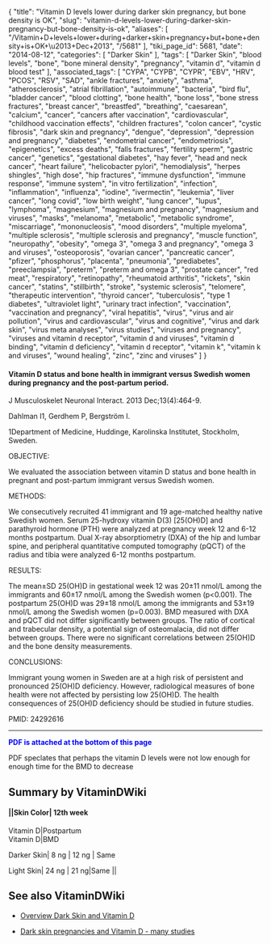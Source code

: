 {
    "title": "Vitamin D levels lower during darker skin pregnancy, but bone density is OK",
    "slug": "vitamin-d-levels-lower-during-darker-skin-pregnancy-but-bone-density-is-ok",
    "aliases": [
        "/Vitamin+D+levels+lower+during+darker+skin+pregnancy+but+bone+density+is+OK+\u2013+Dec+2013",
        "/5681"
    ],
    "tiki_page_id": 5681,
    "date": "2014-08-12",
    "categories": [
        "Darker Skin"
    ],
    "tags": [
        "Darker Skin",
        "blood levels",
        "bone",
        "bone mineral density",
        "pregnancy",
        "vitamin d",
        "vitamin d blood test"
    ],
    "associated_tags": [
        "CYPA",
        "CYPB",
        "CYPR",
        "EBV",
        "HRV",
        "PCOS",
        "RSV",
        "SAD",
        "ankle fractures",
        "anxiety",
        "asthma",
        "atherosclerosis",
        "atrial fibrillation",
        "autoimmune",
        "bacteria",
        "bird flu",
        "bladder cancer",
        "blood clotting",
        "bone health",
        "bone loss",
        "bone stress fractures",
        "breast cancer",
        "breastfed",
        "breathing",
        "caesarean",
        "calcium",
        "cancer",
        "cancers after vaccination",
        "cardiovascular",
        "childhood vaccination effects",
        "children fractures",
        "colon cancer",
        "cystic fibrosis",
        "dark skin and pregnancy",
        "dengue",
        "depression",
        "depression and pregnancy",
        "diabetes",
        "endometrial cancer",
        "endometriosis",
        "epigenetics",
        "excess deaths",
        "falls fractures",
        "fertility sperm",
        "gastric cancer",
        "genetics",
        "gestational diabetes",
        "hay fever",
        "head and neck cancer",
        "heart failure",
        "helicobacter pylori",
        "hemodialysis",
        "herpes shingles",
        "high dose",
        "hip fractures",
        "immune dysfunction",
        "immune response",
        "immune system",
        "in vitro fertilization",
        "infection",
        "inflammation",
        "influenza",
        "iodine",
        "ivermectin",
        "leukemia",
        "liver cancer",
        "long covid",
        "low birth weight",
        "lung cancer",
        "lupus",
        "lymphoma",
        "magnesium",
        "magnesium and pregnancy",
        "magnesium and viruses",
        "masks",
        "melanoma",
        "metabolic",
        "metabolic syndrome",
        "miscarriage",
        "mononucleosis",
        "mood disorders",
        "multiple myeloma",
        "multiple sclerosis",
        "multiple sclerosis and pregnancy",
        "muscle function",
        "neuropathy",
        "obesity",
        "omega 3",
        "omega 3 and pregnancy",
        "omega 3 and viruses",
        "osteoporosis",
        "ovarian cancer",
        "pancreatic cancer",
        "pfizer",
        "phosphorus",
        "placenta",
        "pneumonia",
        "prediabetes",
        "preeclampsia",
        "preterm",
        "preterm and omega 3",
        "prostate cancer",
        "red meat",
        "respiratory",
        "retinopathy",
        "rheumatoid arthritis",
        "rickets",
        "skin cancer",
        "statins",
        "stillbirth",
        "stroke",
        "systemic sclerosis",
        "telomere",
        "therapeutic intervention",
        "thyroid cancer",
        "tuberculosis",
        "type 1 diabetes",
        "ultraviolet light",
        "urinary tract infection",
        "vaccination",
        "vaccination and pregnancy",
        "viral hepatitis",
        "virus",
        "virus and air pollution",
        "virus and cardiovascular",
        "virus and cognitive",
        "virus and dark skin",
        "virus meta analyses",
        "virus studies",
        "viruses and pregnancy",
        "viruses and vitamin d receptor",
        "vitamin d and viruses",
        "vitamin d binding",
        "vitamin d deficiency",
        "vitamin d receptor",
        "vitamin k",
        "vitamin k and viruses",
        "wound healing",
        "zinc",
        "zinc and viruses"
    ]
}


#### Vitamin D status and bone health in immigrant versus Swedish women during pregnancy and the post-partum period.

J Musculoskelet Neuronal Interact. 2013 Dec;13(4):464-9.

Dahlman I1, Gerdhem P, Bergström I.

1Department of Medicine, Huddinge, Karolinska Institutet, Stockholm, Sweden.

OBJECTIVE:

We evaluated the association between vitamin D status and bone health in pregnant and post-partum immigrant versus Swedish women.

METHODS:

We consecutively recruited 41 immigrant and 19 age-matched healthy native Swedish women. Serum 25-hydroxy vitamin D(3) <span>[25(OH)D]</span> and parathyroid hormone (PTH) were analyzed at pregnancy week 12 and 6-12 months postpartum. Dual X-ray absorptiometry (DXA) of the hip and lumbar spine, and peripheral quantitative computed tomography (pQCT) of the radius and tibia were analyzed 6-12 months postpartum.

RESULTS:

The mean±SD 25(OH)D in gestational week 12 was 20±11 nmol/L among the immigrants and 60±17 nmol/L among the Swedish women (p<0.001). The postpartum 25(OH)D was 29±18 nmol/L among the immigrants and 53±19 nmol/L among the Swedish women (p=0.003). BMD measured with DXA and pQCT did not differ significantly between groups. The ratio of cortical and trabecular density, a potential sign of osteomalacia, did not differ between groups. There were no significant correlations between 25(OH)D and the bone density measurements.

CONCLUSIONS:

Immigrant young women in Sweden are at a high risk of persistent and pronounced 25(OH)D deficiency. However, radiological measures of bone health were not affected by persisting low 25(OH)D. The health consequences of 25(OH)D deficiency should be studied in future studies.

PMID: 24292616

---

 **<span style="color:#00F;">PDF is attached at the bottom of this page</span>** 

PDF speclates that perhaps the vitamin D levels were not low enough for enough time for the BMD to decrease

## Summary by VitaminDWiki

#### ||Skin Color| 12th week  
Vitamin D|Postpartum   
Vitamin D|BMD

Darker Skin| 8 ng  |  12 ng | Same

Light Skin| 24 ng | 21 ng|Same    ||

## See also VitaminDWiki

* [Overview Dark Skin and Vitamin D](/tags/overview-dark-skin-and-vitamin-d.html)

* [Dark skin pregnancies and Vitamin D - many studies](/tags/dark-skin-pregnancies-and-vitamin-d-many-studies.html)